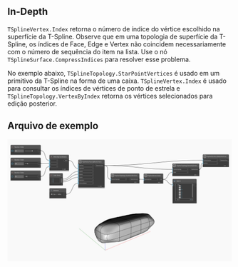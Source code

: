 ## In-Depth
`TSplineVertex.Index` retorna o número de índice do vértice escolhido na superfície da T-Spline. Observe que em uma topologia de superfície da T-Spline, os índices de Face, Edge e Vertex não coincidem necessariamente com o número de sequência do item na lista. Use o nó `TSplineSurface.CompressIndices` para resolver esse problema.

No exemplo abaixo, `TSplineTopology.StarPointVertices` é usado em um primitivo da T-Spline na forma de uma caixa. `TSplineVertex.Index` é usado para consultar os índices de vértices de ponto de estrela e `TSplineTopology.VertexByIndex` retorna os vértices selecionados para edição posterior.

## Arquivo de exemplo

![Example](./Autodesk.DesignScript.Geometry.TSpline.TSplineVertex.Index_img.jpg)
